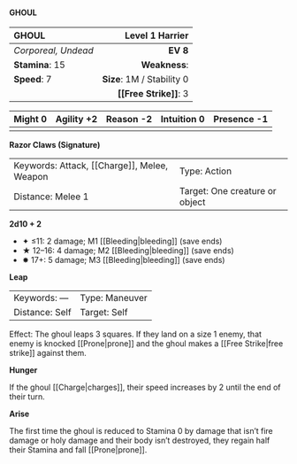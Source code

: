 #### GHOUL

| GHOUL               |        **Level 1 Harrier** |
| :------------------ | -------------------------: |
| *Corporeal, Undead* |                   **EV 8** |
| **Stamina**: 15     |              **Weakness**: |
| **Speed**: 7        | **Size**: 1M / Stability 0 |
|                     |     **[[Free Strike]]**: 3 |

| **Might** 0 | **Agility** +2 | **Reason** -2 | **Intuition** 0 | **Presence** -1 |
| ----------- | -------------- | ------------- | --------------- | --------------- |
|             |                |               |                 |                 |

**Razor Claws (Signature)**

|                                             |                                |
| :------------------------------------------ | :----------------------------- |
| Keywords: Attack, [[Charge]], Melee, Weapon | Type: Action                   |
| Distance: Melee 1                           | Target: One creature or object |

**2d10 + 2**

- ✦ ≤11: 2 damage; M1 [[Bleeding|bleeding]] (save ends)
- ★ 12–16: 4 damage; M2 [[Bleeding|bleeding]] (save ends)
- ✸ 17+: 5 damage; M3 [[Bleeding|bleeding]] (save ends)

**Leap**

|                |                |
| :------------- | :------------- |
| Keywords: —    | Type: Maneuver |
| Distance: Self | Target: Self   |

Effect: The ghoul leaps 3 squares. If they land on a size 1 enemy, that enemy is knocked [[Prone|prone]] and the ghoul makes a [[Free Strike|free strike]] against them.

**Hunger**

If the ghoul [[Charge|charges]], their speed increases by 2 until the end of their turn.

**Arise**

The first time the ghoul is reduced to Stamina 0 by damage that isn’t fire damage or holy damage and their body isn’t destroyed, they regain half their Stamina and fall [[Prone|prone]].
